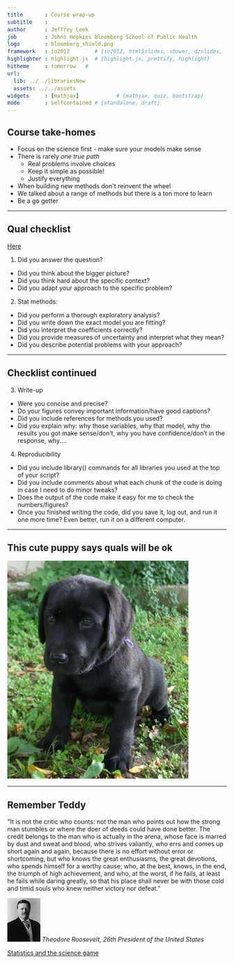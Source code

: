 ```yaml
---
title       : Course wrap-up
subtitle    : 
author      : Jeffrey Leek
job         : Johns Hopkins Bloomberg School of Public Health
logo        : bloomberg_shield.png
framework   : io2012        # {io2012, html5slides, shower, dzslides, ...}
highlighter : highlight.js  # {highlight.js, prettify, highlight}
hitheme     : tomorrow   # 
url:
  lib: ../../librariesNew
  assets: ../../assets
widgets     : [mathjax]            # {mathjax, quiz, bootstrap}
mode        : selfcontained # {standalone, draft}
---
```







## Course take-homes

* Focus on the science first - make sure your models make sense
* There is rarely _one true path_ 
  * Real problems involve choices
  * Keep it simple as possible!
  * Justify everything
* When building new methods don't reinvent the wheel
* We talked about a range of methods but there is a ton more to learn
* Be a go getter

---

## Qual checklist

[Here](https://docs.google.com/document/d/10z0Y69EfYRohTfw7qwNPqVSEH6hbewm4_q3Gsaxq93w/edit)

1. Did you answer the question?
  * Did you think about the bigger picture?
  * Did you think hard about the specific context?
  * Did you adapt your approach to the specific problem?
2. Stat methods:
  * Did you perform a thorough exploratory analysis?
  * Did you write down the exact model you are fitting?
  * Did you interpret the coefficients correctly?
  * Did you provide measures of uncertainty and interpret what they mean?
  * Did you describe potential problems with your approach?

---

## Checklist continued

3. Write-up
  * Were you concise and precise?
  * Do your figures convey important information/have good captions?
  * Did you include references for methods you used?
  * Did you explain why: why those variables, why that model, why the results you got make sense/don’t, why you have confidence/don’t in the response, why....
4. Reproducibility
  * Did you include library() commands for all libraries you used at the top of your script?
  * Did you include comments about what each chunk of the code is doing in case I need to do minor tweaks?
  * Does the output of the code make it easy for me to check the numbers/figures?
  * Once you finished writing the code, did you save it, log out, and run it one more time? Even better, run it on a different computer. 


---

## This cute puppy says quals will be ok

<img class="center" src="../../assets/img/puppy.jpg" height=500> 

---

## Remember Teddy

"It is not the critic who counts: not the man who points out how the strong man stumbles or where the doer of deeds could have done better. The credit belongs to the man who is actually in the arena, whose face is marred by dust and sweat and blood, who strives valiantly, who errs and comes up short again and again, because there is no effort without error or shortcoming, but who knows the great enthusiasms, the great devotions, who spends himself for a worthy cause; who, at the best, knows, in the end, the triumph of high achievement, and who, at the worst, if he fails, at least he fails while daring greatly, so that his place shall never be with those cold and timid souls who knew neither victory nor defeat."

<img src="../../assets/img/01_DataScientistToolbox/teddy.jpeg" height=100>  _Theodore Roosevelt, 26th President of the United States_

[Statistics and the science game](http://simplystatistics.org/2012/06/22/statistics-and-the-science-club/)


